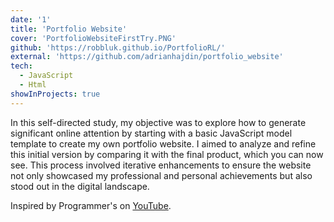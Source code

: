 ```yaml
---
date: '1'
title: 'Portfolio Website'
cover: 'PortfolioWebsiteFirstTry.PNG'
github: 'https://robbluk.github.io/PortfolioRL/'
external: 'https://github.com/adrianhajdin/portfolio_website'
tech:
  - JavaScript
  - Html
showInProjects: true
---
```


In this self-directed study, my objective was to explore how to generate significant online attention by starting with a basic JavaScript model template to create my own portfolio website. I aimed to analyze and refine this initial version by comparing it with the final product, which you can now see. This process involved iterative enhancements to ensure the website not only showcased my professional and personal achievements but also stood out in the digital landscape.

Inspired by Programmer's on [YouTube](https://www.youtube.com/watch?v=OPaLnMw2i_0).
